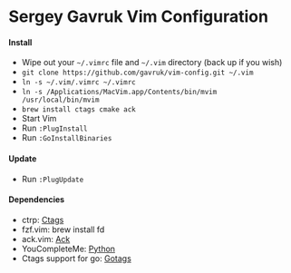 # Sergey Gavruk Vim Configuration

#### Install
* Wipe out your `~/.vimrc` file and `~/.vim` directory (back up if you wish)
* `git clone https://github.com/gavruk/vim-config.git ~/.vim`
* `ln -s ~/.vim/.vimrc ~/.vimrc`
* `ln -s /Applications/MacVim.app/Contents/bin/mvim /usr/local/bin/mvim`
* `brew install ctags cmake ack`
* Start Vim
* Run `:PlugInstall`
* Run `:GoInstallBinaries`


#### Update
* Run `:PlugUpdate`

#### Dependencies

* ctrp: [Ctags](http://ctags.sourceforge.net/)
* fzf.vim: brew install fd
* ack.vim: [Ack](http://beyondgrep.com/)
* YouCompleteMe: [Python](https://www.python.org/)
* Ctags support for go: [Gotags](https://github.com/jstemmer/gotags)
